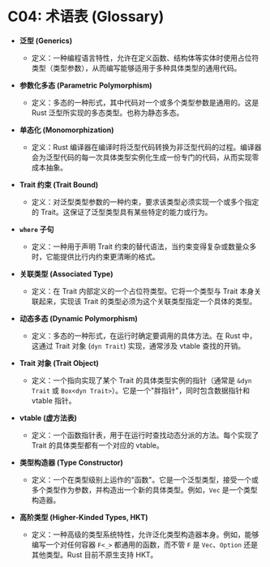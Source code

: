 # C04: 术语表 (Glossary)

- **泛型 (Generics)**
  - 定义：一种编程语言特性，允许在定义函数、结构体等实体时使用占位符类型（类型参数），从而编写能够适用于多种具体类型的通用代码。

- **参数化多态 (Parametric Polymorphism)**
  - 定义：多态的一种形式，其中代码对一个或多个类型参数是通用的。这是 Rust 泛型所实现的多态类型。也称为静态多态。

- **单态化 (Monomorphization)**
  - 定义：Rust 编译器在编译时将泛型代码转换为非泛型代码的过程。编译器会为泛型代码的每一次具体类型实例化生成一份专门的代码，从而实现零成本抽象。

- **Trait 约束 (Trait Bound)**
  - 定义：对泛型类型参数的一种约束，要求该类型必须实现一个或多个指定的 Trait。这保证了泛型类型具有某些特定的能力或行为。

- **`where` 子句**
  - 定义：一种用于声明 Trait 约束的替代语法，当约束变得复杂或数量众多时，它能提供比行内约束更清晰的格式。

- **关联类型 (Associated Type)**
  - 定义：在 Trait 内部定义的一个占位符类型。它将一个类型与 Trait 本身关联起来，实现该 Trait 的类型必须为这个关联类型指定一个具体的类型。

- **动态多态 (Dynamic Polymorphism)**
  - 定义：多态的一种形式，在运行时确定要调用的具体方法。在 Rust 中，这通过 Trait 对象 (`dyn Trait`) 实现，通常涉及 vtable 查找的开销。

- **Trait 对象 (Trait Object)**
  - 定义：一个指向实现了某个 Trait 的具体类型实例的指针（通常是 `&dyn Trait` 或 `Box<dyn Trait>`）。它是一个"胖指针"，同时包含数据指针和 vtable 指针。

- **vtable (虚方法表)**
  - 定义：一个函数指针表，用于在运行时查找动态分派的方法。每个实现了 Trait 的具体类型都有一个对应的 vtable。

- **类型构造器 (Type Constructor)**
  - 定义：一个在类型级别上运作的"函数"。它是一个泛型类型，接受一个或多个类型作为参数，并构造出一个新的具体类型。例如，`Vec` 是一个类型构造器。

- **高阶类型 (Higher-Kinded Types, HKT)**
  - 定义：一种高级的类型系统特性，允许泛化类型构造器本身。例如，能够编写一个对任何容器 `F<_>` 都通用的函数，而不管 `F` 是 `Vec`、`Option` 还是其他类型。Rust 目前不原生支持 HKT。
